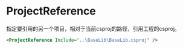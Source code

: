 # ProjectReference

指定要引用的另一个项目，相对于当前csproj的路径，引用工程的csproj。

``` XML
<ProjectReference Include="..\BaseLib\BaseLib.csproj" />
```